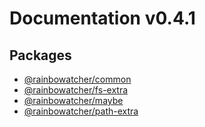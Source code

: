 # Documentation v0.4.1

## Packages

- [@rainbowatcher/common](common/README.md)
- [@rainbowatcher/fs-extra](fs-extra/README.md)
- [@rainbowatcher/maybe](maybe/README.md)
- [@rainbowatcher/path-extra](path-extra/README.md)
